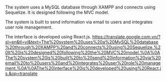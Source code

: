 The system uses a MySQL database through XAMPP and connects using Sequelize. It is designed following the MVC model.

The system is built to send information via email to users and integrates user role management.

The interface is developed using React.js.
https://translate.google.com.vn/?sl=en&tl=vi&text=The%20system%20uses%20a%20MySQL%20database%20through%20XAMPP%20and%20connects%20using%20Sequelize.%20It%20is%20designed%20following%20the%20MVC%20model.%0A%0AThe%20system%20is%20built%20to%20send%20information%20via%20email%20to%20users%20and%20integrates%20user%20role%20management.%0A%0AThe%20interface%20is%20developed%20using%20React.js.&op=translate
